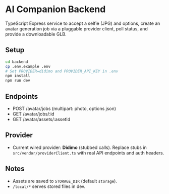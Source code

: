 # AI Companion Backend

TypeScript Express service to accept a selfie (JPG) and options, create an avatar generation job via a pluggable provider client, poll status, and provide a downloadable GLB.

## Setup

```bash
cd backend
cp .env.example .env
# Set PROVIDER=didimo and PROVIDER_API_KEY in .env
npm install
npm run dev
```

## Endpoints
- POST /avatar/jobs (multipart: photo, options json)
- GET /avatar/jobs/:id
- GET /avatar/assets/:assetId

## Provider
- Current wired provider: **Didimo** (stubbed calls). Replace stubs in `src/vendor/providerClient.ts` with real API endpoints and auth headers.

## Notes
- Assets are saved to `STORAGE_DIR` (default `storage`).
- `/local/*` serves stored files in dev.
